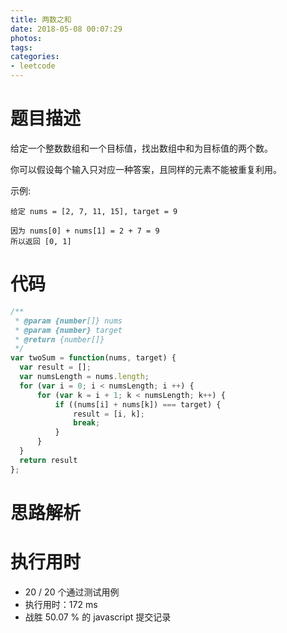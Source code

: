 ```yaml
---
title: 两数之和
date: 2018-05-08 00:07:29
photos:
tags: 
categories:
- leetcode
---
```


# 题目描述

给定一个整数数组和一个目标值，找出数组中和为目标值的两个数。

你可以假设每个输入只对应一种答案，且同样的元素不能被重复利用。

示例:
```
给定 nums = [2, 7, 11, 15], target = 9

因为 nums[0] + nums[1] = 2 + 7 = 9
所以返回 [0, 1]
```

# 代码

```javascript
/**
 * @param {number[]} nums
 * @param {number} target
 * @return {number[]}
 */
var twoSum = function(nums, target) {
  var result = [];
  var numsLength = nums.length;
  for (var i = 0; i < numsLength; i ++) {
      for (var k = i + 1; k < numsLength; k++) {
          if ((nums[i] + nums[k]) === target) {
              result = [i, k];
              break;
          }
      }
  }
  return result
};
```

# 思路解析

# 执行用时

* 20 / 20 个通过测试用例
* 执行用时：172 ms
* 战胜 50.07 % 的 javascript 提交记录